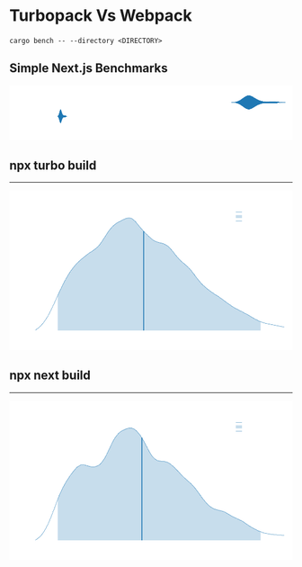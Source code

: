# Turbopack Vs Webpack

```
cargo bench -- --directory <DIRECTORY>
```

## Simple Next.js Benchmarks 

![violin report](./reports/violin.png)

## npx turbo build
---
![npx turbo build](./reports/npx-turbo-build/mean.png)

## npx next build
---
![npx next build](./reports/npx-next-build/mean.png)
